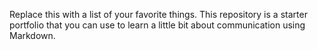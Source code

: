 Replace this with a list of your favorite things.
This repository is a starter portfolio that you can use to learn a little bit about communication using Markdown.
